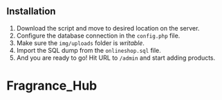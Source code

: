 Installation
-------------

1. Download the script and move to desired location on the server.
2. Configure the database connection in the `config.php` file.
3. Make sure the `img/uploads` folder is *writable*.
4. Import the SQL dump from the `onlineshop.sql` file.
5. And you are ready to go! Hit URL to `/admin` and start adding products.



# Fragrance_Hub
